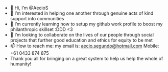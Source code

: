 - 👋 Hi, I’m @AecioS
- 👀 I’m interested in helping one another through genuine acts of kind support into communities
- 🌱 I’m currently learning how to setup my github work profile to boost my philanthropic skillset :DDD <3
- 💞️ I’m looking to collaborate on the lives of our people through social projects that further good education and ethics for equity to be met
- 📫 How to reach me: my email is: aecio.segundo@hotmail.com    Mobile: +61 0433 874 875
- Thank you all for bringing on a great system to help us help the whole of humanity!

<!---
AecioS/AecioS is a ✨ special ✨ repository because its `README.md` (this file) appears on your GitHub profile.
You can click the Preview link to take a look at your changes.
--->
